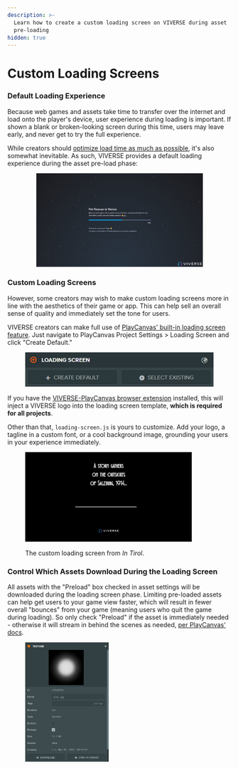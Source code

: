 ```yaml
---
description: >-
  Learn how to create a custom loading screen on VIVERSE during asset
  pre-loading
hidden: true
---
```


# Custom Loading Screens

### Default Loading Experience

Because web games and assets take time to transfer over the internet and load onto the player's device, user experience during loading is important. If shown a blank or broken-looking screen during this time, users may leave early, and never get to try the full experience.

While creators should [optimize load time as much as possible](https://developer.playcanvas.com/user-manual/optimization/load-time/), it's also somewhat inevitable. As such, VIVERSE provides a default loading experience during the asset pre-load phase:

<div align="center"><figure><img src="../../.gitbook/assets/image (1) (1) (1).png" alt="" width="375"><figcaption></figcaption></figure></div>

### Custom Loading Screens

However, some creators may wish to make custom loading screens more in line with the aesthetics of their game or app. This can help sell an overall sense of quality and immediately set the tone for users.

VIVERSE creators can make full use of [PlayCanvas' built-in loading screen feature](https://developer.playcanvas.com/user-manual/editor/launch-page/loading-screen/). Just navigate to PlayCanvas Project Settings > Loading Screen and click "Create Default."

<figure><img src="../../.gitbook/assets/loading-screen-settings-d2a07d4f515566a1b4b0126f923419b0.png" alt=""><figcaption></figcaption></figure>

If you have the [VIVERSE-PlayCanvas browser extension](https://docs.viverse.com/playcanvas-sdk/playcanvas-extension-setup#playcanvas-extension-download) installed, this will inject a VIVERSE logo into the loading screen template, **which is required for all projects**.

Other than that, `loading-screen.js` is yours to customize. Add your logo, a tagline in a custom font, or a cool background image, grounding your users in your experience immediately.&#x20;

<figure><img src="../../.gitbook/assets/image (4) (1).png" alt="" width="375"><figcaption><p>The custom loading screen from <em>In Tirol</em>.</p></figcaption></figure>

### Control Which Assets Download During the Loading Screen

All assets with the "Preload" box checked in asset settings will be downloaded during the loading screen phase. Limiting pre-loaded assets can help get users to your game view faster, which will result in fewer overall "bounces" from your game (meaning users who quit the game during loading). So only check "Preload" if the asset is immediately needed - otherwise it will stream in behind the scenes as needed, [per PlayCanvas' docs](https://developer.playcanvas.com/user-manual/assets/preloading-and-streaming/).

<figure><img src="../../.gitbook/assets/image (2) (1).png" alt="" width="188"><figcaption></figcaption></figure>

